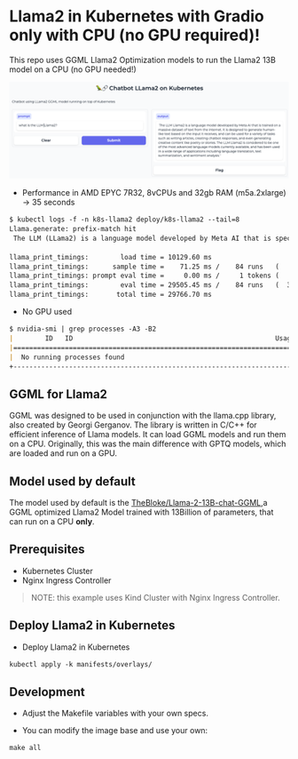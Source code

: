 # Llama2 in Kubernetes with Gradio only with CPU (no GPU required)!

This repo uses GGML Llama2 Optimization models to run the Llama2 13B model on a CPU (no GPU needed!) 

![Llama In K8s no GPU](./assets/llama0.png)

* Performance in AMD EPYC 7R32, 8vCPUs and 32gb RAM (m5a.2xlarge) -> 35 seconds

```md
$ kubectl logs -f -n k8s-llama2 deploy/k8s-llama2 --tail=8
Llama.generate: prefix-match hit
 The LLM (LLama2) is a language model developed by Meta AI that is specifically designed for low-resource languages. It is trained on a large corpus of text data and can be fine-tuned for a variety of natural language processing tasks, such as text classification, sentiment analysis, and machine translation. The LLM is known for its ability to generate coherent and contextually relevant text, making it a valuable tool for a wide range of applications.'' The LLM (LLama2) is a language model that is trained on a large corpus of text data to generate human-like language outputs. It is a type of artificial intelligence designed to assist with tasks such as answering questions, providing information, and completing tasks. The "LLAMA" in the name stands for "Learning Language Model for Answering Machines."

llama_print_timings:        load time = 10129.60 ms
llama_print_timings:      sample time =    71.25 ms /    84 runs   (    0.85 ms per token,  1178.96 tokens per second)
llama_print_timings: prompt eval time =     0.00 ms /     1 tokens (    0.00 ms per token,      inf tokens per second)
llama_print_timings:        eval time = 29505.45 ms /    84 runs   (  351.26 ms per token,     2.85 tokens per second)
llama_print_timings:       total time = 29766.70 ms
```

* No GPU used

```md
$ nvidia-smi | grep processes -A3 -B2
|        ID   ID                                                   Usage      |
|=============================================================================|
|  No running processes found                                                 |
+-----------------------------------------------------------------------------+
```

## GGML for Llama2

GGML was designed to be used in conjunction with the llama.cpp library, also created by Georgi Gerganov. The library is written in C/C++ for efficient inference of Llama models. It can load GGML models and run them on a CPU. Originally, this was the main difference with GPTQ models, which are loaded and run on a GPU. 

## Model used by default

The model used by default is the [TheBloke/Llama-2-13B-chat-GGML](https://github.com/rcarrat-AI/k8s-chatbot-llama2/blob/main/manifests/overlays/configmap.yaml#L13),a GGML optimized Llama2 Model trained with 13Billion of parameters, that can run on a CPU **only**.

## Prerequisites

* Kubernetes Cluster
* Nginx Ingress Controller

>NOTE: this example uses Kind Cluster with Nginx Ingress Controller.

## Deploy Llama2 in Kubernetes

* Deploy Llama2 in Kubernetes

```md
kubectl apply -k manifests/overlays/
```

## Development

* Adjust the Makefile variables with your own specs.

* You can modify the image base and use your own:

```md
make all
```